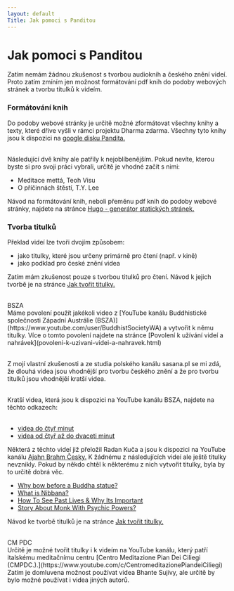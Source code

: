 ```yaml
---
layout: default
Title: Jak pomoci s Panditou
---
```


# Jak pomoci s Panditou

Zatím nemám žádnou zkušenost s tvorbou audioknih a českého znění videí. Proto zatím zmíním jen možnost formátování pdf knih do podoby webových stránek a tvorbu titulků k videím.

### Formátování knih

Do podoby webové stránky je určitě možné zformátovat všechny knihy a texty, které dříve vyšli v rámci projektu Dharma zdarma. Všechny tyto knihy jsou k dispozici na [google disku Pandita.](https://drive.google.com/drive/u/1/folders/11gL2ab0CPZUdpUUepmwEovLgplyc8VLj)<br><br>

Následující dvě knihy ale patřily k nejoblíbenějším. Pokud nevíte, kterou byste si pro svoji práci vybrali, určitě je vhodné začít s nimi:

<ul>
<li>Meditace mettá, Teoh Visu</li>
<li>O příčinnách štěstí, T.Y. Lee</li>
</ul>

Návod na formátování knih, neboli přeměnu pdf knih do podoby webové stránky, najdete na stránce <a href="hugo-generator-statickych-stranek">Hugo - generátor statických stránek.</a><br>

### Tvorba titulků

Překlad videí lze tvoři dvojím způsobem:

<ul>
<li>jako titulky, které jsou určeny primárně pro čtení (např. v kině)</li>
<li>jako podklad pro české znění videa</li>
</ul>

Zatím mám zkušenost pouze s tvorbou titulků pro čtení. Návod k jejich tvorbě je na stránce
<a href="jak-tvorit-titulky.html">Jak tvořit titulky.</a> <br><br>

<div class="underline">
BSZA
</div>
Máme povolení použít jakékoli video z [YouTube kanálu Buddhistické společnosti Západní Austrálie (BSZA)](https://www.youtube.com/user/BuddhistSocietyWA) a vytvořit k němu titulky. Více o tomto povolení najdete na stránce [Povolení k užívání videí a nahrávek](povoleni-k-uzivani-videi-a-nahravek.html)<br><br>

Z mojí vlastní zkušenosti a ze studia polského kanálu sasana.pl se mi zdá, že dlouhá videa jsou vhodnější pro tvorbu českého znění a že pro tvorbu titulků jsou vhodnějěí kratší videa.<br><br>

Kratší videa, která jsou k dispozici na YouTube kanálu BSZA, najdete na těchto odkazech:<br><br>

<ul>
<li>
<div class="do-not-break-out">
<a href="https://www.youtube.com/results?search_query=buddhist+society+of+western+australia&sp=EgIYAQ%253D%253D">videa do čtyř minut</a>
</div>
</li>

<li>
<div class="do-not-break-out">
<a href="https://www.youtube.com/results?search_query=buddhist+society+of+western+australia&sp=EgIYAw%253D%253D">videa od čtyř až do dvaceti minut</a>
</div>
</li>

</ul>

Některá z těchto videí již přeložil Radan Kuča a jsou k dispozici na YouTube kanálu [Ajahn Brahm Česky.](https://www.youtube.com/channel/UCUr-lRBB59mFLyKFhAAbXbg) K žádnému z následujících videí ale ještě titulky nevznikly. Pokud by někdo chtěl k některému z nich vytvořit titulky, byla by to určitě dobrá věc.

<ul>
<li><a href="https://www.youtube.com/watch?v=9XPaWCit4Io">Why bow before a Buddha statue?</a></li>
<li><a href="https://www.youtube.com/watch?v=O_3n96SmIyI">What is Nibbana?</a></li>
<li><a href="https://www.youtube.com/watch?v=_4BFX_qhhyk">How To See Past Lives & Why Its Important</a></li>
<li><a href="https://www.youtube.com/watch?v=HqBbhUEd97c">Story About Monk With Psychic Powers?</a></li>
</ul>

Návod ke tvorbě titulků je na stránce
<a href="jak-tvorit-titulky.html">Jak tvořit titulky.</a><br><br>

<div class="underline">
CM PDC
</div>
Určitě je možné tvořit titulky i k videím na YouTube kanálu, který patří italskému meditačnímu centru [Centro Meditazione Pian Dei Ciliegi (CMPDC.).](https://www.youtube.com/c/CentromeditazionePiandeiCiliegi) Zatím je domluvena možnost používat videa Bhante Sujívy, ale určitě by bylo možné používat i videa jiných autorů.<br><br>
